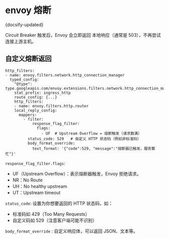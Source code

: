 # envoy 熔断
{docsify-updated}


Circuit Breaker 触发后，Envoy 会立即返回 本地响应（通常是 503），不再尝试连接上游主机。


## 自定义熔断返回
```
http_filters:
- name: envoy.filters.network.http_connection_manager
  typed_config:
    "@type": type.googleapis.com/envoy.extensions.filters.network.http_connection_manager.v3.HttpConnectionManager
    stat_prefix: ingress_http
    route_config: {...}
    http_filters:
    - name: envoy.filters.http.router
    local_reply_config:
      mappers:
        - filter:
            response_flag_filter:
              flags:
                - UF  # Upstream Overflow = 熔断触发（请求数满）
          status_code: 529   # 自定义 HTTP 状态码（例如非标准码）
          body_format_override:
            text_format: '{"code":529, "message":"熔断器已触发，服务繁忙"}'
```

`response_flag_filter.flags`:
+ UF（Upstream Overflow）：表示熔断器触发，Envoy 拒绝请求。
+ NR：No Route
+ UH：No healthy upstream
+ UT：Upstream timeout

`status_code`: 设置为你想要返回的 HTTP 状态码，如：
+ 标准码如 429（Too Many Requests）
+ 自定义码如 529（注意客户端可能不识别）

`body_format_override` : 自定义响应体，可以返回 JSON、文本等。
